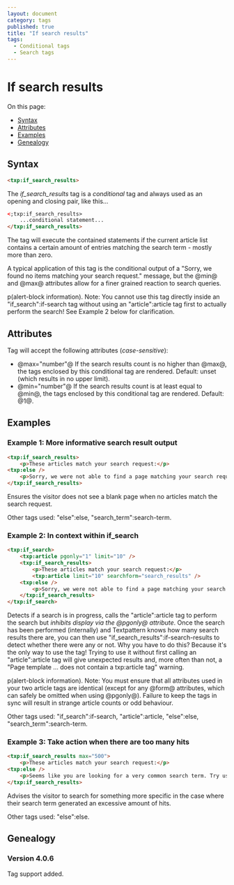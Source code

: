 ```yaml
---
layout: document
category: tags
published: true
title: "If search results"
tags:
  - Conditional tags
  - Search tags
---
```


# If search results

On this page:

* [Syntax](#user-content-syntax)
* [Attributes](#user-content-attributes)
* [Examples](#user-content-examples)
* [Genealogy](#user-content-genealogy)

## Syntax

```html
<txp:if_search_results>
```

The *if_search_results* tag is a _conditional_ tag and always used as an opening and closing pair, like this...

```html
<;txp:if_search_results>
    ...conditional statement...
</txp:if_search_results>
```

The tag will execute the contained statements if the current article list contains a certain amount of entries matching the search term - mostly more than zero.

A typical application of this tag is the conditional output of a "Sorry, we found no items matching your search request." message, but the @min@ and @max@ attributes allow for a finer grained reaction to search queries.

p(alert-block information). Note: You cannot use this tag directly inside an "if_search":if-search tag without using an "article":article tag first to actually perform the search! See Example 2 below for clarification.

## Attributes

Tag will accept the following attributes (*case-sensitive*):

* @max="number"@
If the search results count is no higher than @max@, the tags enclosed by this conditional tag are rendered.
Default: unset (which results in no upper limit).
* @min="number"@
If the search results count is at least equal to @min@, the tags enclosed by this conditional tag are rendered.
Default: @1@.

## Examples

### Example 1: More informative search result output

```html
<txp:if_search_results>
    <p>These articles match your search request:</p>
<txp:else />
    <p>Sorry, we were not able to find a page matching your search request <q><txp:search_term /></q>.</p>
</txp:if_search_results>
```

Ensures the visitor does not see a blank page when no articles match the search request.

Other tags used: "else":else, "search_term":search-term.

### Example 2: In context within if_search

```html
<txp:if_search>
    <txp:article pgonly="1" limit="10" />
    <txp:if_search_results>
        <p>These articles match your search request:</p>
        <txp:article limit="10" searchform="search_results" />
    <txp:else />
        <p>Sorry, we were not able to find a page matching your search request <q><txp:search_term /></q>.</p>
    </txp:if_search_results>
</txp:if_search>
```

Detects if a search is in progress, calls the "article":article tag to perform the search but *inhibits display via the @pgonly@ attribute*. Once the search has been performed (internally) and Textpattern knows how many search results there are, you can then use "if_search_results":if-search-results to detect whether there were any or not. Why you have to do this? Because it's the only way to use the tag! Trying to use it without first calling an "article":article tag will give unexpected results and, more often than not, a "Page template ... does not contain a txp:article tag" warning.

p(alert-block information). Note: You must ensure that all attributes used in your two article tags are identical (except for any @form@ attributes, which can safely be omitted when using @pgonly@). Failure to keep the tags in sync will result in strange article counts or odd behaviour.

Other tags used: "if_search":if-search, "article":article, "else":else, "search_term":search-term.

### Example 3: Take action when there are too many hits

```html
<txp:if_search_results max="500">
    <p>These articles match your search request:</p>
<txp:else />
    <p>Seems like you are looking for a very common search term. Try using a more specific search phrase.</p>
</txp:if_search_results>
```

Advises the visitor to search for something more specific in the case where their search term generated an excessive amount of hits.

Other tags used: "else":else.

## Genealogy

### Version 4.0.6

Tag support added.
